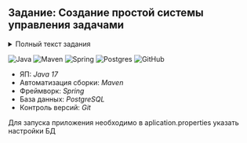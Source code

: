 ## Задание: Создание простой системы управления задачами

<details>
<summary>Полный текст задания</summary>
Задание: Создание простой системы управления задачами
Описание:
Ваша задача - создать простую систему управления задачами с использованием Spring Boot и Spring Data JPA. 
Система должна позволять создавать, просматривать, обновлять и удалять задачи.

Требования:
Модель данных:

Создайте сущность Task с полями: id, title, description, dueDate, completed.
Хранилище данных:

Используйте Spring Data JPA для работы с базой данных.
Настройте соединение с базой данных (например, использование H2 для упрощения).
REST API:

Создайте контроллер TaskController, который будет обрабатывать HTTP-запросы для операций с задачами (создание, чтение, обновление, удаление).
Реализуйте следующие методы:
GET /tasks - Получить список всех задач.
GET /tasks/{id} - Получить информацию о задаче по её id.
POST /tasks - Создать новую задачу.
PUT /tasks/{id} - Обновить информацию о задаче.
DELETE /tasks/{id} - Удалить задачу.
Тестирование:

Напишите unit-тесты для проверки функциональности вашего приложения.
Покройте тестами контроллеры и сервисы.
</details>

![Java](https://img.shields.io/badge/java-%23ED8B00.svg?style=for-the-badge&logo=java&logoColor=white "Java 11")
![Maven](https://img.shields.io/badge/Maven-green.svg?style=for-the-badge&logo=mockito&logoColor=white "Maven")
![Spring](https://img.shields.io/badge/Spring-blueviolet.svg?style=for-the-badge&logo=spring&logoColor=white "Spring")
![Postgres](https://img.shields.io/badge/postgres-%23316192.svg?style=for-the-badge&logo=postgresql&logoColor=white)
![GitHub](https://img.shields.io/badge/git-%23121011.svg?style=for-the-badge&logo=github&logoColor=white "Git")
+ ЯП: *Java 17*
+ Автоматизация сборки: *Maven*
+ Фреймворк: *Spring*
+ База данных: *PostgreSQL*
+ Контроль версий: *Git*

Для запуска приложения необходимо в aplication.properties указать настройки БД
